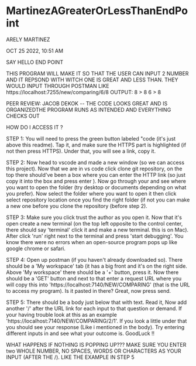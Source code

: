 # MartinezAGreaterOrLessThanEndPoint

ARELY MARTINEZ 

OCT 25 2022, 10:51 AM 

SAY HELLO END POINT 

THIS PROGRAM WILL MAKE IT SO THAT THE 
USER CAN INPUT 2 NUMBER AND IT REPSOND 
WITH WITCH ONE IS GREAT AND LESS THAN. 
THEY WOULD INPUT THROUGH POSTMAN LIKE 
https://localhost:7255/new/comparing/6/8
OUTPUT: 8 > 8 6 > 8

PEER REVIEW: JACOB DEKOK -- THE CODE LOOKS GREAT 
AND IS ORGANIZEDTHE PROGRAM RUNS AS INTENDED AND 
EVERYTHING CHECKS OUT

HOW DO I ACCESS IT ?

STEP 1: You will need to press the green button labeled "code (it's just above this readme). Tap it, and make sure the HTTPS part is highlighted (if not then press HTTPS). Under that, you will see a link, copy it.

STEP 2: Now head to vscode and made a new window (so we can access this project). Now that we are in vs code click clone git repository, on the top there should've been a box where you can enter the HTTP link (so just copy it into the box and press enter ). Now go through your and see where you want to open the folder (try desktop or documents depending on what you prefer). Now select the folder where you want to open it then click select repository location once you find the right folder (if not you can make a new one before you clone the repository (before step 2).

STEP 3: Make sure you click trust the author as you open it. Now that it's open create a new terminal (on the top left opposite to the control center, there should say 'terminal' click it and make a new terminal. this is on Mac). After click 'run' right next to the terminal and press 'start debugging'. You know there were no errors when an open-source program pops up like google chrome or safari.

STEP 4: Open up postman (if you haven't already downloaded so). There should be a 'My workspace' tab (it has a big front and it's on the right side. Above 'My workspace' there should be a '+' button, press it. Now there should be a 'GET' button and next to that enter a request URL where you will copy this into 'https://localhost:7140/NEW/COMPARING' (that is the URL to access my program). Is it pasted in there? Great, now press send.

STEP 5: There should be a body just below that with text. Read it, Now add another '/' after the URL link for each input to that question or demand. If your having trouble look at this as an example 'https://localhost:7140/NEW/COMPARING/2/1'. If you look a little under that you should see your response (Like i mentioned in the body). Try entering different inputs in and see what your outcome is. GoodLuck !!

WHAT HAPPENS IF NOTHING IS POPPING UP??? MAKE SURE YOU ENTER two WHOLE NUMBER, NO SPACES, WORDS OR CHARACTERS AS YOUR INPUT (AFTER THE /). LIKE THE EXAMPLE IN STEP 5
